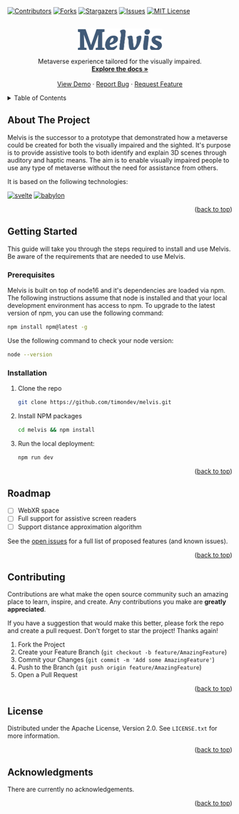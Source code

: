 <a name="readme-top"></a>

<!-- PROJECT SHIELDS -->
[![Contributors][contributors-shield]][contributors-url]
[![Forks][forks-shield]][forks-url]
[![Stargazers][stars-shield]][stars-url]
[![Issues][issues-shield]][issues-url]
[![MIT License][license-shield]][license-url]

<!-- PROJECT LOGO -->
<br />
<div align="center">
  <a href="https://github.com/timondev/melvis">
    <img src="static/logo.svg" alt="The Melvis logo is a text based logo consisting of the symbol 'M' in a serif font and the rest in a more playful display font." width="189" height="48">
  </a>
  <p align="center">
    Metaverse experience tailored for the visually impaired.
    <br />
    <a href="https://github.com/timondev/melvis"><strong>Explore the docs »</strong></a>
    <br />
    <br />
    <a href="https://github.com/timondev/melvis">View Demo</a>
    ·
    <a href="https://github.com/timondev/melvis/issues">Report Bug</a>
    ·
    <a href="https://github.com/timondev/melvis/issues">Request Feature</a>
  </p>
</div>



<!-- TABLE OF CONTENTS -->
<details>
  <summary>Table of Contents</summary>
  <ol>
    <li>
      <a href="#about-the-project">About The Project</a>
      <ul>
        <li><a href="#built-with">Built With</a></li>
      </ul>
    </li>
    <li>
      <a href="#getting-started">Getting Started</a>
      <ul>
        <li><a href="#prerequisites">Prerequisites</a></li>
        <li><a href="#installation">Installation</a></li>
      </ul>
    </li>
    <li><a href="#roadmap">Roadmap</a></li>
    <li><a href="#contributing">Contributing</a></li>
    <li><a href="#license">License</a></li>
    <li><a href="#acknowledgments">Acknowledgments</a></li>
  </ol>
</details>



<!-- ABOUT THE PROJECT -->
## About The Project

Melvis is the successor to a prototype that demonstrated how a metaverse could be created for both the visually impaired and the sighted. It's purpose is to provide assistive tools to both identify and explain 3D scenes through auditory and haptic means. The aim is to enable visually impaired people to use any type of metaverse without the need for assistance from others.

It is based on the following technologies:

[![svelte][svelte.dev]][svelte-url] [![babylon][babylonjs.com]][babylon-url]

<p align="right">(<a href="#readme-top">back to top</a>)</p>



<!-- GETTING STARTED -->
## Getting Started

This guide will take you through the steps required to install and use Melvis. Be aware of the requirements that are needed to use Melvis.

### Prerequisites

Melvis is built on top of node16 and it's dependencies are loaded via npm. The following instructions assume that node is installed and that your local development environment has access to npm. To upgrade to the latest version of npm, you can use the following command:

```sh
npm install npm@latest -g
```

Use the following command to check your node version:

```sh
node --version
```

### Installation

1. Clone the repo
   ```sh
   git clone https://github.com/timondev/melvis.git
   ```
3. Install NPM packages
   ```sh
   cd melvis && npm install
   ```
4. Run the local deployment:
   ```sh
   npm run dev
   ```

<p align="right">(<a href="#readme-top">back to top</a>)</p>



<!-- ROADMAP -->
## Roadmap

- [ ] WebXR space
- [ ] Full support for assistive screen readers
- [ ] Support distance approximation algorithm

See the [open issues](https://github.com/timondev/melvis/issues) for a full list of proposed features (and known issues).

<p align="right">(<a href="#readme-top">back to top</a>)</p>



<!-- CONTRIBUTING -->
## Contributing

Contributions are what make the open source community such an amazing place to learn, inspire, and create. Any contributions you make are **greatly appreciated**.

If you have a suggestion that would make this better, please fork the repo and create a pull request.
Don't forget to star the project! Thanks again!

1. Fork the Project
2. Create your Feature Branch (`git checkout -b feature/AmazingFeature`)
3. Commit your Changes (`git commit -m 'Add some AmazingFeature'`)
4. Push to the Branch (`git push origin feature/AmazingFeature`)
5. Open a Pull Request

<p align="right">(<a href="#readme-top">back to top</a>)</p>



<!-- LICENSE -->
## License

Distributed under the Apache License, Version 2.0. See `LICENSE.txt` for more information.

<p align="right">(<a href="#readme-top">back to top</a>)</p>



<!-- ACKNOWLEDGMENTS -->
## Acknowledgments

There are currently no acknowledgements.

<p align="right">(<a href="#readme-top">back to top</a>)</p>



<!-- MARKDOWN LINKS & IMAGES -->
[contributors-shield]: https://img.shields.io/github/contributors/timondev/melvis?style=for-the-badge
[contributors-url]: https://github.com/timondev/melvis/graphs/contributors
[forks-shield]: https://img.shields.io/github/forks/timondev/melvis?style=for-the-badge
[forks-url]: https://github.com/timondev/melvis/network/members
[stars-shield]: https://img.shields.io/github/stars/timondev/melvis?style=for-the-badge
[stars-url]: https://github.com/timondev/melvis/stargazers
[issues-shield]: https://img.shields.io/github/issues/timondev/melvis?style=for-the-badge
[issues-url]: https://github.com/timondev/melvis/issues
[license-shield]: https://img.shields.io/github/license/timondev/melvis?style=for-the-badge
[license-url]: https://github.com/timondev/melvis/blob/master/LICENSE.txt
[svelte.dev]: https://img.shields.io/badge/Svelte-4A4A55?style=for-the-badge&logo=svelte&logoColor=FF3E00
[svelte-url]: https://svelte.dev/
[babylonjs.com]: https://img.shields.io/badge/Babylon.js-BB464B?style=for-the-badge&logoColor=BB464B
[babylon-url]: https://doc.babylonjs.com/